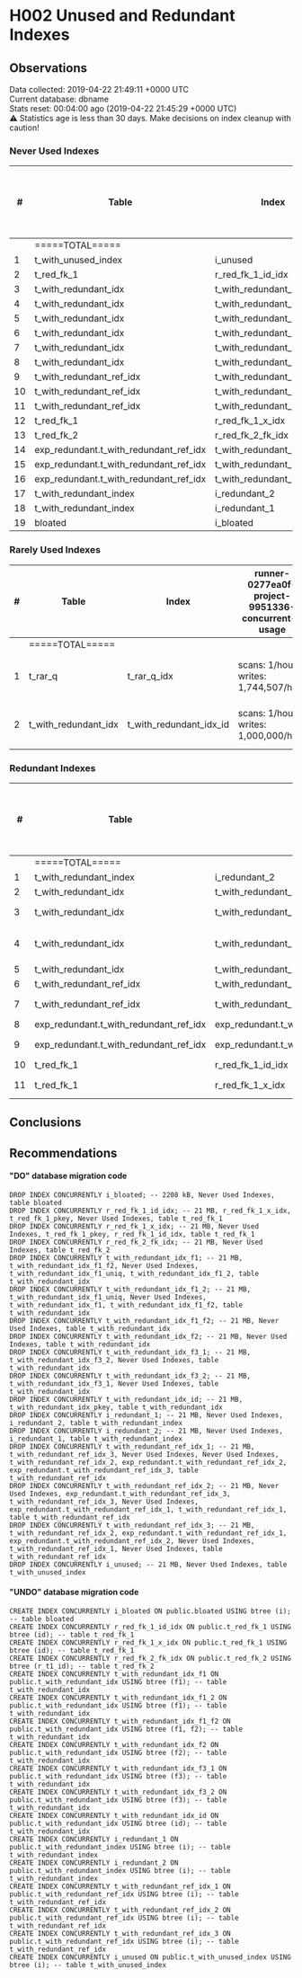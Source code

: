 # H002 Unused and Redundant Indexes #
## Observations ##
Data collected: 2019-04-22 21:49:11 +0000 UTC  
Current database: dbname  
Stats reset: 00:04:00 ago (2019-04-22 21:45:29 +0000 UTC)  
:warning: Statistics age is less than 30 days. Make decisions on index cleanup with caution!
### Never Used Indexes ###

  

\#| Table | Index | runner-0277ea0f-project-9951336-concurrent-0 usage | &#9660;&nbsp;Index size | Table size | Supports FK
--|-------|-------|----|-----|-----|-----
&nbsp;|=====TOTAL=====|||388.18&nbsp;MiB|724.57&nbsp;MiB|
1|t_with_unused_index|i_unused|0|21.45&nbsp;MiB|34.58&nbsp;MiB|
2|t_red_fk_1|r_red_fk_1_id_idx|0|21.45&nbsp;MiB|34.58&nbsp;MiB|Yes
3|t_with_redundant_idx|t_with_redundant_idx_f3_2|0|21.45&nbsp;MiB|49.77&nbsp;MiB|
4|t_with_redundant_idx|t_with_redundant_idx_f3_1|0|21.45&nbsp;MiB|49.77&nbsp;MiB|
5|t_with_redundant_idx|t_with_redundant_idx_f2|0|21.45&nbsp;MiB|49.77&nbsp;MiB|
6|t_with_redundant_idx|t_with_redundant_idx_f1_f2|0|21.45&nbsp;MiB|49.77&nbsp;MiB|
7|t_with_redundant_idx|t_with_redundant_idx_f1_2|0|21.45&nbsp;MiB|49.77&nbsp;MiB|
8|t_with_redundant_idx|t_with_redundant_idx_f1|0|21.45&nbsp;MiB|49.77&nbsp;MiB|
9|t_with_redundant_ref_idx|t_with_redundant_ref_idx_3|0|21.45&nbsp;MiB|34.58&nbsp;MiB|
10|t_with_redundant_ref_idx|t_with_redundant_ref_idx_2|0|21.45&nbsp;MiB|34.58&nbsp;MiB|
11|t_with_redundant_ref_idx|t_with_redundant_ref_idx_1|0|21.45&nbsp;MiB|34.58&nbsp;MiB|
12|t_red_fk_1|r_red_fk_1_x_idx|0|21.45&nbsp;MiB|34.58&nbsp;MiB|Yes
13|t_red_fk_2|r_red_fk_2_fk_idx|0|21.45&nbsp;MiB|42.24&nbsp;MiB|
14|exp_redundant.t_with_redundant_ref_idx|t_with_redundant_ref_idx_3|0|21.45&nbsp;MiB|34.58&nbsp;MiB|
15|exp_redundant.t_with_redundant_ref_idx|t_with_redundant_ref_idx_2|0|21.45&nbsp;MiB|34.58&nbsp;MiB|
16|exp_redundant.t_with_redundant_ref_idx|t_with_redundant_ref_idx_1|0|21.45&nbsp;MiB|34.58&nbsp;MiB|
17|t_with_redundant_index|i_redundant_2|0|21.45&nbsp;MiB|34.58&nbsp;MiB|
18|t_with_redundant_index|i_redundant_1|0|21.45&nbsp;MiB|34.58&nbsp;MiB|
19|bloated|i_bloated|0|2.16&nbsp;MiB|3.47&nbsp;MiB|



### Rarely Used Indexes ###

  

\#| Table | Index | runner-0277ea0f-project-9951336-concurrent-0 usage | &#9660;&nbsp;Index size | Table size | Comment | Supports FK
--|-------|-------|-----|-----|-----|----|-----
&nbsp;|=====TOTAL=====|||64.31&nbsp;MiB|99.65&nbsp;MiB||
1|t_rar_q|t_rar_q_idx|scans: 1\/hour, writes: 1,744,507\/hour|42.86&nbsp;MiB|49.88&nbsp;MiB|Low Scans, High Writes|
2|t_with_redundant_idx|t_with_redundant_idx_id|scans: 1\/hour, writes: 1,000,000\/hour|21.45&nbsp;MiB|49.77&nbsp;MiB|Low Scans, High Writes|



### Redundant Indexes ###

  

\#| Table | Index | Redundant to |runner-0277ea0f-project-9951336-concurrent-0 usage | &#9660;&nbsp;Index size | Table size | Supports FK
--|-------|-------|--------------|--|-----|-----|-----
&nbsp;|=====TOTAL=====||||235.90&nbsp;MiB|441.06&nbsp;MiB|
1|t_with_redundant_index|i_redundant_2|i_redundant_1<br/>|0|21.45&nbsp;MiB|34.58&nbsp;MiB|
2|t_with_redundant_idx|t_with_redundant_idx_id|t_with_redundant_idx_pkey<br/>|0|21.45&nbsp;MiB|49.77&nbsp;MiB|
3|t_with_redundant_idx|t_with_redundant_idx_f1|t_with_redundant_idx_f1_f2<br/>t_with_redundant_idx_f1_uniq<br/>|0|21.45&nbsp;MiB|49.77&nbsp;MiB|
4|t_with_redundant_idx|t_with_redundant_idx_f1_2|t_with_redundant_idx_f1<br/>t_with_redundant_idx_f1_f2<br/>t_with_redundant_idx_f1_uniq<br/>|0|21.45&nbsp;MiB|49.77&nbsp;MiB|
5|t_with_redundant_idx|t_with_redundant_idx_f3_2|t_with_redundant_idx_f3_1<br/>|0|21.45&nbsp;MiB|49.77&nbsp;MiB|
6|t_with_redundant_ref_idx|t_with_redundant_ref_idx_2|t_with_redundant_ref_idx_1<br/>|0|21.45&nbsp;MiB|34.58&nbsp;MiB|
7|t_with_redundant_ref_idx|t_with_redundant_ref_idx_3|t_with_redundant_ref_idx_1<br/>t_with_redundant_ref_idx_2<br/>|0|21.45&nbsp;MiB|34.58&nbsp;MiB|
8|exp_redundant.t_with_redundant_ref_idx|exp_redundant.t_with_redundant_ref_idx_2|exp_redundant.t_with_redundant_ref_idx_1<br/>|0|21.45&nbsp;MiB|34.58&nbsp;MiB|
9|exp_redundant.t_with_redundant_ref_idx|exp_redundant.t_with_redundant_ref_idx_3|exp_redundant.t_with_redundant_ref_idx_1<br/>exp_redundant.t_with_redundant_ref_idx_2<br/>|0|21.45&nbsp;MiB|34.58&nbsp;MiB|
10|t_red_fk_1|r_red_fk_1_id_idx|t_red_fk_1_pkey<br/>|0|21.45&nbsp;MiB|34.58&nbsp;MiB|Yes
11|t_red_fk_1|r_red_fk_1_x_idx|r_red_fk_1_id_idx<br/>t_red_fk_1_pkey<br/>|0|21.45&nbsp;MiB|34.58&nbsp;MiB|Yes



## Conclusions ##


## Recommendations ##



#### "DO" database migration code ####
```
DROP INDEX CONCURRENTLY i_bloated; -- 2208 kB, Never Used Indexes, table bloated
DROP INDEX CONCURRENTLY r_red_fk_1_id_idx; -- 21 MB, r_red_fk_1_x_idx, t_red_fk_1_pkey, Never Used Indexes, table t_red_fk_1
DROP INDEX CONCURRENTLY r_red_fk_1_x_idx; -- 21 MB, Never Used Indexes, t_red_fk_1_pkey, r_red_fk_1_id_idx, table t_red_fk_1
DROP INDEX CONCURRENTLY r_red_fk_2_fk_idx; -- 21 MB, Never Used Indexes, table t_red_fk_2
DROP INDEX CONCURRENTLY t_with_redundant_idx_f1; -- 21 MB, t_with_redundant_idx_f1_f2, Never Used Indexes, t_with_redundant_idx_f1_uniq, t_with_redundant_idx_f1_2, table t_with_redundant_idx
DROP INDEX CONCURRENTLY t_with_redundant_idx_f1_2; -- 21 MB, t_with_redundant_idx_f1_uniq, Never Used Indexes, t_with_redundant_idx_f1, t_with_redundant_idx_f1_f2, table t_with_redundant_idx
DROP INDEX CONCURRENTLY t_with_redundant_idx_f1_f2; -- 21 MB, Never Used Indexes, table t_with_redundant_idx
DROP INDEX CONCURRENTLY t_with_redundant_idx_f2; -- 21 MB, Never Used Indexes, table t_with_redundant_idx
DROP INDEX CONCURRENTLY t_with_redundant_idx_f3_1; -- 21 MB, t_with_redundant_idx_f3_2, Never Used Indexes, table t_with_redundant_idx
DROP INDEX CONCURRENTLY t_with_redundant_idx_f3_2; -- 21 MB, t_with_redundant_idx_f3_1, Never Used Indexes, table t_with_redundant_idx
DROP INDEX CONCURRENTLY t_with_redundant_idx_id; -- 21 MB, t_with_redundant_idx_pkey, table t_with_redundant_idx
DROP INDEX CONCURRENTLY i_redundant_1; -- 21 MB, Never Used Indexes, i_redundant_2, table t_with_redundant_index
DROP INDEX CONCURRENTLY i_redundant_2; -- 21 MB, Never Used Indexes, i_redundant_1, table t_with_redundant_index
DROP INDEX CONCURRENTLY t_with_redundant_ref_idx_1; -- 21 MB, t_with_redundant_ref_idx_3, Never Used Indexes, Never Used Indexes, t_with_redundant_ref_idx_2, exp_redundant.t_with_redundant_ref_idx_2, exp_redundant.t_with_redundant_ref_idx_3, table t_with_redundant_ref_idx
DROP INDEX CONCURRENTLY t_with_redundant_ref_idx_2; -- 21 MB, Never Used Indexes, exp_redundant.t_with_redundant_ref_idx_3, t_with_redundant_ref_idx_3, Never Used Indexes, exp_redundant.t_with_redundant_ref_idx_1, t_with_redundant_ref_idx_1, table t_with_redundant_ref_idx
DROP INDEX CONCURRENTLY t_with_redundant_ref_idx_3; -- 21 MB, t_with_redundant_ref_idx_2, exp_redundant.t_with_redundant_ref_idx_1, exp_redundant.t_with_redundant_ref_idx_2, Never Used Indexes, t_with_redundant_ref_idx_1, Never Used Indexes, table t_with_redundant_ref_idx
DROP INDEX CONCURRENTLY i_unused; -- 21 MB, Never Used Indexes, table t_with_unused_index

```


#### "UNDO" database migration code ####
```
CREATE INDEX CONCURRENTLY i_bloated ON public.bloated USING btree (i); -- table bloated
CREATE INDEX CONCURRENTLY r_red_fk_1_id_idx ON public.t_red_fk_1 USING btree (id); -- table t_red_fk_1
CREATE INDEX CONCURRENTLY r_red_fk_1_x_idx ON public.t_red_fk_1 USING btree (id); -- table t_red_fk_1
CREATE INDEX CONCURRENTLY r_red_fk_2_fk_idx ON public.t_red_fk_2 USING btree (r_t1_id); -- table t_red_fk_2
CREATE INDEX CONCURRENTLY t_with_redundant_idx_f1 ON public.t_with_redundant_idx USING btree (f1); -- table t_with_redundant_idx
CREATE INDEX CONCURRENTLY t_with_redundant_idx_f1_2 ON public.t_with_redundant_idx USING btree (f1); -- table t_with_redundant_idx
CREATE INDEX CONCURRENTLY t_with_redundant_idx_f1_f2 ON public.t_with_redundant_idx USING btree (f1, f2); -- table t_with_redundant_idx
CREATE INDEX CONCURRENTLY t_with_redundant_idx_f2 ON public.t_with_redundant_idx USING btree (f2); -- table t_with_redundant_idx
CREATE INDEX CONCURRENTLY t_with_redundant_idx_f3_1 ON public.t_with_redundant_idx USING btree (f3); -- table t_with_redundant_idx
CREATE INDEX CONCURRENTLY t_with_redundant_idx_f3_2 ON public.t_with_redundant_idx USING btree (f3); -- table t_with_redundant_idx
CREATE INDEX CONCURRENTLY t_with_redundant_idx_id ON public.t_with_redundant_idx USING btree (id); -- table t_with_redundant_idx
CREATE INDEX CONCURRENTLY i_redundant_1 ON public.t_with_redundant_index USING btree (i); -- table t_with_redundant_index
CREATE INDEX CONCURRENTLY i_redundant_2 ON public.t_with_redundant_index USING btree (i); -- table t_with_redundant_index
CREATE INDEX CONCURRENTLY t_with_redundant_ref_idx_1 ON public.t_with_redundant_ref_idx USING btree (i); -- table t_with_redundant_ref_idx
CREATE INDEX CONCURRENTLY t_with_redundant_ref_idx_2 ON public.t_with_redundant_ref_idx USING btree (i); -- table t_with_redundant_ref_idx
CREATE INDEX CONCURRENTLY t_with_redundant_ref_idx_3 ON public.t_with_redundant_ref_idx USING btree (i); -- table t_with_redundant_ref_idx
CREATE INDEX CONCURRENTLY i_unused ON public.t_with_unused_index USING btree (i); -- table t_with_unused_index

```



